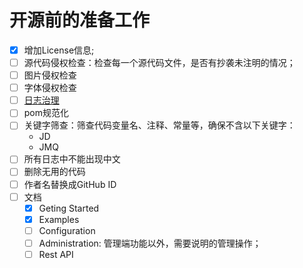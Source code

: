 # 开源前的准备工作

- [x] 增加License信息;
- [ ] 源代码侵权检查：检查每一个源代码文件，是否有抄袭未注明的情况；
- [ ] 图片侵权检查
- [ ] 字体侵权检查
- [ ] [日志治理](http://git.jd.com/laf/journalQ/issues/24)
- [ ] pom规范化
- [ ] 关键字筛查：筛查代码变量名、注释、常量等，确保不含以下关键字：
  - JD
  - JMQ
- [ ] 所有日志中不能出现中文
- [ ] 删除无用的代码
- [ ] 作者名替换成GitHub ID
- [ ] 文档
  - [x] Geting Started
  - [x] Examples
  - [ ] Configuration
  - [ ] Administration: 管理端功能以外，需要说明的管理操作；
  - [ ] Rest API